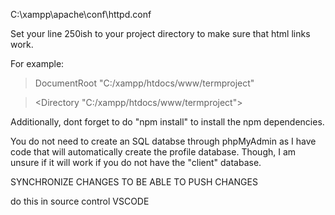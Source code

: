 C:\xampp\apache\conf\httpd.conf

Set your line 250ish to your project directory to make sure that html links work.

For example:

>DocumentRoot "C:/xampp/htdocs/www/termproject"

><Directory "C:/xampp/htdocs/www/termproject">


Additionally, dont forget to do "npm install" to install the npm dependencies.

You do not need to create an SQL databse through phpMyAdmin as I have code that will automatically create the profile database. Though, I am unsure if it will work if you do not have the "client" database.


SYNCHRONIZE CHANGES TO BE ABLE TO PUSH CHANGES

do this in source control VSCODE
